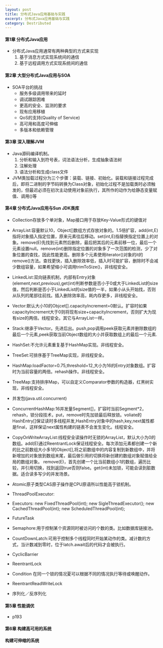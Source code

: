 ```yaml
---
layout: post
title: 分布式Java应用基础与实践
excerpt: 分布式Java应用基础与实践
category: Destributed
---
```


#### 第1章 分布式Java应用

- 分布式Java应用通常有两种典型的方式来实现
  1. 基于消息方式实现系统间的通信
  2. 基于远程调用方式实现系统间的通信

#### 第2章 大型分布式Java应用与SOA

- SOA平台的挑战
  - 服务多级调用带来的延时
  - 调试跟踪困难
  - 更高的安全、监测的要求
  - 现有应用移植
  - QoS的支持(Quality of Service)
  - 高可用和高度可伸缩
  - 多版本和依赖管理

#### 第3章 深入理解JVM

- Java源码编译机制。
  1. 分析和输入到符号表，词法语法分析，生成抽象语法树
  2. 注解处理
  3. 语法分析和生成class文件
- JVM类加载过程分为三个步骤：装载、链接、初始化。装载和链接过程完成后，即将二进制的字节码转换为Class对象，初始化过程不是加载类时必须触发的，但最迟必须在初次主动使用对象前执行，其所作的动作为给静态变量赋值、调用<clinit>()等

#### 第4章 分布式Java应用与Sun JDK类库

- Collection存放多个单对象，Map接口用于存放Key-Value形式的键值对
- ArrayList:容量默认10，Object[]数组方式存放对象的。1.5倍扩容，add(int,E)指将对象插入指定位置，原来元素往后移动。set(int,E)指替换指定位置上的对象。remove(E)先找到元素然后删除，最后把其后的元素前移一位，最后一个元素设置null。remove(int)删除指定位置的对象多了一次范围的检测，少了对象位置的查找，因此性能更高。删除多个元素使用iterator()对象的it的remove()方法。查找更快，插入删除效率低，插入时可能扩容，删除时不会减少数组容量，如果希望缩小可调用trimToSize()，非线程安全。
- LinkedList:双向链表机制，内部有Entry对象(element,next,previous),get(int)判断参数是否小于0或大于LinkedList的size值，然后判断是否小于LinkedList的size值的一半，如果小从头开始找，否则从队列的尾部往前找。插入删除效率高，耗内存更多，非线程安全。
- Vector:默认大小10的Objcet[].capacityIncrement=0默认。扩容时如果capacityIncrement大于0则将现有size+capacityIncrement，否则扩大为现有size的两倍。线程安全。其它与ArrayList一样。
- Stack:继承于Vector。先进后出。push,pop调用peek获取元素并删除数组的最后一个元素,peek获取当前Object数组的大小并获取数组上的最后一个元素.
- HashSet:不允许元素重复基于HashMap实现。非线程安全。
- TreeSet:可排序基于TreeMap实现，非线程安全。
- HashMap:loadFactor=0.75,threshold=12,大小为16的Entry对象数组。扩容时为当前容量的两倍。rehash操作。非线程安全。
- TreeMap:支持排序Map，可以自定义Comparator参数的构造器，红黑树实现，非线程安全。

- 并发包(java.util.concurrent)
- ConcurrentHashMap:16并发量Segment[]，扩容时当前Segment*2，rehash，锁分段技术，put，remove时先加锁最后释放锁。voliate的HashEntry[]保证读时多线程并发,HashEntry对象中的hash,key,next属性都是final，这样保证next属性构建的链表不会发生变化。线程安全。
- CopyOnWriteArrayList:线程安全读操作时无锁的ArrayList，默认大小为0的数组。add(E)通过ReentrantLock保证线程安全。每次添加元素都创建一个新的比之前数组大小多1的Object[],将之前数组中的内容复制到新数组中，并将新增加的对象放到数组末尾，最后做引用的切换将新创建的数组对象赋值给全局的数组对象。
remove(E)，首先创建一个比当前数组小1的数组，遍历比较，并引用切换，找到返回true否则false。get(int)未加锁，可能会读到脏数据。适合读多写少的并发场景。
- Atomic原子类型CAS原子操作是CPU原语所以性能高于锁机制。
- ThreadPoolExecutor:
- Executors: new FixedThreadPool(int); new SigleThreadExecutor(); new CachedThreadPool(int); new ScheduledThreadPool(int);
- FutureTask
- Semaphore:用于控制某个资源同时被访问的个数的类。比如数据库链接池。
- CountDownLatch:可用于控制多个线程同时开始某动作的类。减计数的方式，当计数减到零时，位于latch.await后的代码才会被执行。
- CyclicBarrier
- ReentrantLock
- Condition 在同一个锁的情况夏可以根据不同的情况执行等待或唤醒动作。
- ReentrantReadWriteLock

- 序列化／反序列化

#### 第5章 性能调优

- p193

#### 第6章 构建高可用的系统

#### 构建可伸缩的系统
